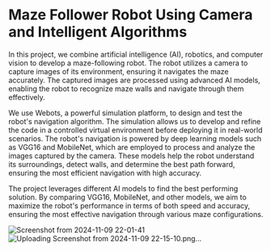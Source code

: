 # Maze Follower Robot Using Camera and Intelligent Algorithms


In this project, we combine artificial intelligence (AI), robotics, and computer vision to develop a maze-following robot. The robot utilizes a camera to capture images of its environment, ensuring it navigates the maze accurately. The captured images are processed using advanced AI models, enabling the robot to recognize maze walls and navigate through them effectively.

We use Webots, a powerful simulation platform, to design and test the robot's navigation algorithm. The simulation allows us to develop and refine the code in a controlled virtual environment before deploying it in real-world scenarios. The robot's navigation is powered by deep learning models such as VGG16 and MobileNet, which are employed to process and analyze the images captured by the camera. These models help the robot understand its surroundings, detect walls, and determine the best path forward, ensuring the most efficient navigation with high accuracy.

The project leverages different AI models to find the best performing solution. By comparing VGG16, MobileNet, and other models, we aim to maximize the robot's performance in terms of both speed and accuracy, ensuring the most effective navigation through various maze configurations.


![Screenshot from 2024-11-09 22-01-41](https://github.com/user-attachments/assets/5a1af58b-4458-4fd6-b186-9bd9eb73c9b9)   ![Uploading Screenshot from 2024-11-09 22-15-10.png…]()






